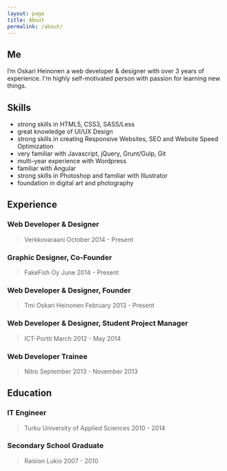 ```yaml
---
layout: page
title: About
permalink: /about/
---
```

## Me

I’m Oskari Heinonen a web developer & designer with over 3 years of experience. I'm highly self-motivated person with passion for learning new things. 

## Skills

- strong skills in HTML5, CSS3, SASS/Less
- great knowledge of UI/UX Design
- strong skills in creating Responsive Websites, SEO and Website Speed Optimization
- very familiar with Javascript, jQuery, Grunt/Gulp, Git
- multi-year experience with Wordpress
- familiar with Angular
- strong skills in Photoshop and familiar with Illustrator
- foundation in digital art and photography

## Experience

### Web Developer & Designer
> Verkkovaraani
> October 2014 - Present

### Graphic Designer, Co-Founder
> FakeFish Oy
> June 2014 - Present

### Web Developer & Designer, Founder
>Tmi Oskari Heinonen
>February 2013 - Present

### Web Developer & Designer, Student Project Manager
> ICT-Portti
> March 2012 - May 2014

### Web Developer Trainee
> Nitro
> September 2013 - November 2013

## Education

### IT Engineer
> Turku University of Applied Sciences
> 2010 - 2014

### Secondary School Graduate
> Raision Lukio
> 2007 - 2010